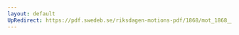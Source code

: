 ```yaml
---
layout: default
UpRedirect: https://pdf.swedeb.se/riksdagen-motions-pdf/1868/mot_1868__ak__00148/mot_1868__ak__00148_001.pdf
---
```

